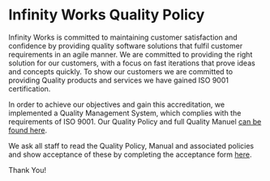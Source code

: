 # Infinity Works Quality Policy


Infinity Works is committed to maintaining customer satisfaction and confidence by providing quality software solutions that fulfil customer requirements in an agile manner. We are committed to providing the right solution for our customers, with a focus on fast iterations that prove ideas and concepts quickly. To show our customers we are committed to providing Quality products and services we have gained ISO 9001 certification.

In order to achieve our objectives and gain this accreditation, we implemented a Quality Management System, which complies with the requirements of ISO 9001. Our Quality Policy and full Quality Manuel [can be found here](https://drive.google.com/open?id=0BykM4n_obVe5LXpESXNLZC1icWc). 

We ask all staff to read the Quality Policy,  Manual and associated policies and show acceptance of these by completing the acceptance form [here](https://docs.google.com/forms/d/1IRZO66hk6n9acQYNPTpP4XB0T-Kl8ThVPTyfiI5WAwU/edit). 

Thank You!
